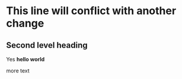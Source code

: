 # This line will conflict with another change
## Second level heading
Yes **hello world**

more text